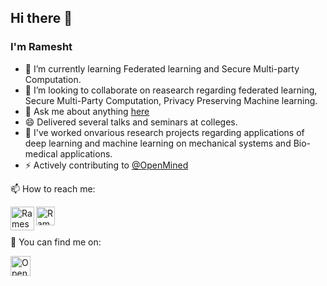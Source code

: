 ## Hi there 👋


### I'm Ramesht


- 🔭 I’m currently learning Federated learning and Secure Multi-party Computation.
- 👯 I’m looking to collaborate on reasearch regarding federated learning, Secure Multi-Party Computation, Privacy Preserving Machine learning.
- 💬 Ask me about anything [here](https://github.com/ramesht007/ramesht007/issues/1)
- 😄 Delivered several talks and seminars at colleges.
- 🌱 I've worked onvarious research projects regarding applications of deep learning and machine learning on mechanical systems and Bio-medical applications.
- ⚡ Actively contributing to [@OpenMined](https://github.com/OpenMined)


📫 How to reach me: 

<a href="https://www.linkedin.com/in/ramesht-3704">
  <img align="left" alt="Ramesht shukla | Linkedin" width="38px" src="https://raw.githubusercontent.com/ramesht007/ramesht007/master/assets/linkedIN.svg" />
</a>
<a href="https://twitter.com/rameshtshukla">
  <img align="left" alt="Ramesht Shukla | twitter" width="30px" src="https://raw.githubusercontent.com/ramesht007/ramesht007/master/assets/twitter.svg" />
</a>

<br />
<br />

🤗 You can find me on:

<a href="http://slack.openmined.org">
  <img align="left" alt="OpenMined Slack Community" width="32px" src="https://raw.githubusercontent.com/ramesht007/ramesht007/master/assets/slack.svg" />
</a>


<!-- 🌱 I’m currently learning ...- 👯 I’m looking to collaborate on ...- 🤔 I’m looking for help with ...-->
